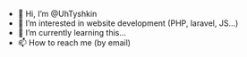 - 👋 Hi, I’m @UhTyshkin
- 👀 I’m interested in website development (PHP, laravel, JS...)
- 🌱 I’m currently learning this...
- 📫 How to reach me (by email)

<!---
UhTyshkin/UhTyshkin is a ✨ special ✨ repository because its `README.md` (this file) appears on your GitHub profile.
You can click the Preview link to take a look at your changes.
--->
